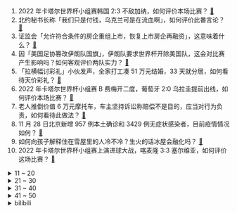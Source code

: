 1. 2022 年卡塔尔世界杯小组赛韩国 2:3 不敌加纳，如何评价本场比赛？ [:link:](https://www.zhihu.com/question/569393108)
2. 北约秘书长称「我们只是付钱，乌克兰可是在流血啊」，如何评价此番言论？ [:link:](https://www.zhihu.com/question/569326783)
3. 证监会「允许符合条件的房企重组上市，恢复上市房企再融资」，这意味着什么？ [:link:](https://www.zhihu.com/question/569388114)
4. 因「美国足协篡改伊朗队国旗」，伊朗队要求世界杯开除美国队，这会对比赛产生影响吗？如何客观评价两队实力？ [:link:](https://www.zhihu.com/question/569334090)
5. 「拉横幅讨彩礼」小伙发声，全家打工凑 51 万元结婚，33 天就分居，如何看待天价彩礼？ [:link:](https://www.zhihu.com/question/569325101)
6. 2022 年卡塔尔世界杯小组赛 B 费梅开二度，葡萄牙 2:0 乌拉圭提前出线，如何评价本场比赛？ [:link:](https://www.zhihu.com/question/569412858)
7. 老人推倒价值 6 万元摩托车，车主坚持诉讼称赔偿不是目的，应当对行为负责，如何看待此做法？ [:link:](https://www.zhihu.com/question/569349547)
8. 11 月 28 日北京新增 957 例本土确诊和 3429 例无症状感染者，目前疫情情况如何？ [:link:](https://www.zhihu.com/question/569514358)
9. 如何向孩子解释住在雪屋里的人冷不冷？生火的话冰屋会融化吗？ [:link:](https://www.zhihu.com/question/565186960)
10. 2022 年卡塔尔世界杯小组赛上演进球大战，喀麦隆 3:3 塞尔维亚，如何评价这场比赛？ [:link:](https://www.zhihu.com/question/569373028)
<details>
<summary>11 ~ 20</summary>

11. 流浪的蛤蟆为什么能成功？天赋还是努力？ [:link:](https://www.zhihu.com/question/568983401)
12. 四大文明古国为什么只有中华文明没有中断？ [:link:](https://www.zhihu.com/question/568724936)
13. 世界杯期间中超正常进行，还有多少球迷关注中超比赛？有哪些吸引你的点？ [:link:](https://www.zhihu.com/question/569328487)
14. 浙江台州一特斯拉 Model Y 疑似「失控」，引发三车相撞，事故原因调查进展如何？ [:link:](https://www.zhihu.com/question/569406575)
15. 极寒天气造成新疆阿勒泰市 7 名工人遇难，为何会出现这样的极端天气？面对极寒天气该做好哪些防范措施？ [:link:](https://www.zhihu.com/question/569513926)
16. 英国 100 家公司永久性改为「每周 4 天工作制」并承诺不减薪，如何看待 4 天工作制？有哪些影响？ [:link:](https://www.zhihu.com/question/569333455)
17. 为什么戴口罩能提高颜值？ [:link:](https://www.zhihu.com/question/562520460)
18. 做一件事坚持几天能成习惯？ [:link:](https://www.zhihu.com/question/569009280)
19. 《英雄联盟》世界冠军选手 Nuguri 宣布退役，如何评价他的职业生涯？ [:link:](https://www.zhihu.com/question/569393221)
20. 神舟十五号瞄准 11 月 29 日发射，航天员为费俊龙、邓清明 、张陆，他们将完成哪些任务？ [:link:](https://www.zhihu.com/question/569318540)
</details>
<details>
<summary>21 ~ 30</summary>

21. 社区因居民拒绝封小区报警，民警让社区拿出封控依据，称「老百姓现在要看文儿」，如何看待警方回应？ [:link:](https://www.zhihu.com/question/569322189)
22. 卖饼 12 年给弟弟买房买车，当事女子回应称「不在意扶弟魔说法，家里好我才能好」，如何看待此事件？ [:link:](https://www.zhihu.com/question/569337615)
23. 为什么狸花猫看起来很精明霸气？而别的猫要不就是萌萌的，要不就是傻乎乎的？ [:link:](https://www.zhihu.com/question/285516829)
24. 网传用橘子汁做抗原检测出现假阳性，抗原检测前不要吃橘子，这种说法科学吗？ [:link:](https://www.zhihu.com/question/569352430)
25. 为什么一些有钱人，从来不会去高消费，甚至比普通人更节约、节俭？ [:link:](https://www.zhihu.com/question/507409942)
26. 长大以后再看《鹿鼎记》，你还羡慕韦小宝吗？ [:link:](https://www.zhihu.com/question/544701918)
27. 媒体实探核子基因总部，自称创始人父亲为中学教师，拟启动 IPO ，哪些信息值得关注？ [:link:](https://www.zhihu.com/question/569370800)
28. 卡塔尔世界杯H组小组赛第2轮韩国2:3惜败加纳，如何点评本场比赛？ [:link:](https://www.zhihu.com/question/569315505)
29. 睡觉的时候腰下空的没有支撑，睡觉醒来常常感到腰酸背痛怎么办? [:link:](https://www.zhihu.com/question/38390010)
30. 放弃无锋阵换上中锋后就进球，如何看待德国队在卡塔尔世界杯小组赛的战术选择？ [:link:](https://www.zhihu.com/question/569297882)
</details>
<details>
<summary>31 ~ 40</summary>

31. 为什么感觉《卿卿日常》后面的剧情越来越离谱了？ [:link:](https://www.zhihu.com/question/568552096)
32. 什么事情是你养猫后才体会到的？ [:link:](https://www.zhihu.com/question/560194854)
33. 国漫力作《大理寺日志 2》11 月 26 日开播连更三集，如何评价第 1-3 集？ [:link:](https://www.zhihu.com/question/567977080)
34. 到目前为止，你做过最正确的决定是什么？ [:link:](https://www.zhihu.com/question/568768804)
35. 葡萄牙提前小组出线，C 罗进球被判给 B 费成「悬案」，他碰到球了么？如何评价 C 罗与球队的发挥？ [:link:](https://www.zhihu.com/question/569513283)
36. 23国考延期了，今年考研也会延期吗？ [:link:](https://www.zhihu.com/question/569333861)
37. 白俄罗斯总统称「美国不允许乌克兰与俄罗斯谈判」，其中有哪些信息值得关注？ [:link:](https://www.zhihu.com/question/569321498)
38. 张爱玲、亦舒和琼瑶分别会怎样描述汪小菲和大 S 的闹剧？ [:link:](https://www.zhihu.com/question/568843576)
39. 2022 年卡塔尔世界杯小组赛巴西 1:0 瑞士，小组提前出线，如何评价本场比赛？ [:link:](https://www.zhihu.com/question/569412769)
40. 合肥发布疫情防控「16 个不得」，「不得上锁焊门，不得占用封闭消防通道」，哪些信息值得关注？ [:link:](https://www.zhihu.com/question/568980542)
</details>
<details>
<summary>41 ~ 50</summary>

41. 11 月 27 日广东新增本土确诊病例 379 例、无症状感染者 7761 例，目前疫情情况如何？ [:link:](https://www.zhihu.com/question/569317208)
42. 外交部回应德外长称外企无法在华投资基建，「有关言论不符合事实」，哪些信息值得关注？ [:link:](https://www.zhihu.com/question/569371963)
43. 新疆北疆大部遇暴雪，出现牧民失联以及牛羊冻死冻伤情况，目前情况如何？该如何解决？ [:link:](https://www.zhihu.com/question/569400656)
44. 如何看待「麻六记线上产品基本为代工生产，卖断货的酸辣粉为阿宽食品代工」？麻六记的发展前景如何？ [:link:](https://www.zhihu.com/question/569362027)
45. 尹锡悦公布韩国「未来太空经济路线图」，2032 年登月，2045 年登陆火星，该计划能如期实现吗？ [:link:](https://www.zhihu.com/question/569396515)
46. 广州多区明确「无社会面活动可不参加全员核酸」，此外全国多地核酸检测通知发生微妙变化，哪些信息值得关注？ [:link:](https://www.zhihu.com/question/569337403)
47. 国家公务员局网站消息称 2023 年国考笔试延期，这对考生有哪些影响？该如何应对？ [:link:](https://www.zhihu.com/question/569333882)
48. 网传一女子被 12 人轮流棍击，云南普洱警方称正在调查，具体情况如何？ [:link:](https://www.zhihu.com/question/569340024)
49. 航天员邓清明坚守初心 25 年，终于要搭乘神舟十五号飞船飞天，你如何看待一个人对梦想的追逐？ [:link:](https://www.zhihu.com/question/569318949)
50. 上海财经大学校长称要让年轻人消费，并建议将博士生的月收入增加到 1 万元，如何看待这一建议？ [:link:](https://www.zhihu.com/question/569320314)
</details><details>
<summary>bilibili</summary>

1. 自己做个深渊茶几，好像在家打了两口井 [:link:](//www.bilibili.com/video/BV1AG411F7eF)
2. 密室员工:“放心，我很敬业的” [:link:](//www.bilibili.com/video/BV13W4y1s7Y6)
3. 点进来爽！《每个眼神都只身荒野》宋亚轩炸翻舞台！ [:link:](//www.bilibili.com/video/BV12g411p7N3)
4. 致敬经典！马嘉祺翻唱亚洲第一男高音张雨生《我期待》 [:link:](//www.bilibili.com/video/BV1xG411M7hX)
5. ⚡反 向 广 告⚡ [:link:](//www.bilibili.com/video/BV14e4y1g7yD)
6. 头 号 洒 家 [:link:](//www.bilibili.com/video/BV1zg411p7Hp)
7. 无屏风表演《口技》还原文言文 ！！！ [:link:](//www.bilibili.com/video/BV1JD4y1e7Q4)
8. 我收容了MC主世界的所有BOSS！！！ [:link:](//www.bilibili.com/video/BV1aP4y1X7XU)
9. 羊村（2） [:link:](//www.bilibili.com/video/BV1yG4y1R7aA)
10. 我带过的奇葩游客 [:link:](//www.bilibili.com/video/BV1J44y1X7dr)
<details>
<summary>11 ~ 20</summary>

11. 50斤蔬菜能做出多少蔬菜粉？帅小伙买来尝试，发现.... [:link:](//www.bilibili.com/video/BV12d4y1t7a8)
12. 小猫咪打架能有多上头？吃了暗亏的喵师傅，还爆了件“装备”！ [:link:](//www.bilibili.com/video/BV1f24y1C7Ms)
13. 这都是啥...？厕纸地狱！2023年1月新番导视！【泛式】 [:link:](//www.bilibili.com/video/BV1RW4y1H7hL)
14. 为了守护学校我成为了偶像，但老师版。 [:link:](//www.bilibili.com/video/BV1RR4y1o7Eo)
15. “来查我们家！”好的，收到～ [:link:](//www.bilibili.com/video/BV1AM411k7Xu)
16. 关于我连夜去上海找甲方要92万片卫生巾这件事 [:link:](//www.bilibili.com/video/BV1BG4y197a8)
17. 买游艇为何买椟还珠？【小约翰】 [:link:](//www.bilibili.com/video/BV1Je4y1W7Qn)
18. 【医学博士】危急情况如何自救？I 这条视频关键时刻能救你一命 [:link:](//www.bilibili.com/video/BV1N84y1y7qz)
19. 绝了！好吃到爆！【肥牛白菜千层锅】一锅鲜到眉毛掉！ [:link:](//www.bilibili.com/video/BV1kW4y1H77k)
20. 万物皆可名画 [:link:](//www.bilibili.com/video/BV19G4y1d7LF)
</details>
<details>
<summary>21 ~ 30</summary>

21. 男性可以娶4个老婆？想去卡塔尔打工？别再瞎吹这个石油帝国了！【洞察社会系列80】 [:link:](//www.bilibili.com/video/BV1TK411R7bN)
22. ⚡️监 狱 哥 哥⚡️ [:link:](//www.bilibili.com/video/BV1e8411L7CH)
23. 《自由之摇》 [:link:](//www.bilibili.com/video/BV1je4y1g7i9)
24. 顶级饭店的糖醋排骨秘方，没想到这么简单！秘诀只有这2点！ [:link:](//www.bilibili.com/video/BV17e4y1g76f)
25. 春节联欢晚会宿舍分会场 [:link:](//www.bilibili.com/video/BV1bD4y1e75R)
26. 自制可以辅助做菜按摩的机械外骨骼 [:link:](//www.bilibili.com/video/BV16P411u7df)
27. 【危机合约#11】全网首杀 赝波行动登顶36  锐眼破虚浪 飞雪凝赝波 [:link:](//www.bilibili.com/video/BV1x8411L7i6)
28. 悲壮！武松断臂！百战英雄士，生平志未降！《水浒传》P48 [:link:](//www.bilibili.com/video/BV1m44y1X7da)
29. 全球十大自助餐！顶级鱼子酱海鲜随便吃！500一位能吃回本吗 [:link:](//www.bilibili.com/video/BV1TK411R7EL)
30. 以前没发现我家原来这么穷 [:link:](//www.bilibili.com/video/BV1cK411R7vC)
</details>
<details>
<summary>31 ~ 40</summary>

31. 求求你别玩假原神了！这才是真原神！草神逆袭！ [:link:](//www.bilibili.com/video/BV1v84y1r7sR)
32. 我又找了一堆UP重考科目二，公布成绩的时候我震惊了... [:link:](//www.bilibili.com/video/BV18P411u7Xa)
33. 加价之王惨败！丰田埃尔法对撞岚图梦想家 [:link:](//www.bilibili.com/video/BV11P411u7bK)
34. 《赌球心态大赏》 [:link:](//www.bilibili.com/video/BV1FR4y1Z7RV)
35. 【鞠婧祎】221125 东方风云榜 恋爱告急直拍 [:link:](//www.bilibili.com/video/BV1XD4y1e7r3)
36. 全村吃席 我坐小孩那桌 [:link:](//www.bilibili.com/video/BV1XW4y1H7Ap)
37. 【危机合约#11】赝波强杀 危机等级36 “不畏苦暗” [:link:](//www.bilibili.com/video/BV1V44y1D7kX)
38. 老交警：事故现场很多都是后脑开花 [:link:](//www.bilibili.com/video/BV1QP4y1R74y)
39. 在？随个份子？（当我的好兄弟在我的婚礼上顺便结了个婚） [:link:](//www.bilibili.com/video/BV1WR4y1Z7R5)
40. 好彩无借力，何以落九天 [:link:](//www.bilibili.com/video/BV1pY411d7fw)
</details>
<details>
<summary>41 ~ 50</summary>

41. 在法国诺曼底吃席，海鲜盛宴流水席，海洋美味就在这一桌 [:link:](//www.bilibili.com/video/BV1MP4y1d7yZ)
42. 【36氪】为什么我们看病花了这么多钱，医院依旧不挣钱？ [:link:](//www.bilibili.com/video/BV1RK411d7KD)
43. 不当人之风光大葬 [:link:](//www.bilibili.com/video/BV1984y1r7xo)
44. 这可能是我这辈子距离梅西最近的一次 [:link:](//www.bilibili.com/video/BV1qR4y1o7WW)
45. 原 来 这 是 防 御 模 式 [:link:](//www.bilibili.com/video/BV1MG411F7Ur)
46. 猛男就该肚大大！世界杯球迷主题曲 [:link:](//www.bilibili.com/video/BV1mW4y1H7rf)
47. 今天给年轻的南美自助餐老板上一课 [:link:](//www.bilibili.com/video/BV11W4y1H7Q3)
48. 中国队夺冠卡塔尔世界杯的珍贵纪录片 [:link:](//www.bilibili.com/video/BV1984y1r7KQ)
49. Red Velvet《Birthday》MV [:link:](//www.bilibili.com/video/BV1ZP4y1X7qV)
50. 适合颜狗音饭的视听盛宴！他回来了！《每个眼神都只身荒野》宋亚轩高清竖版focus [:link:](//www.bilibili.com/video/BV1884y1r7HB)
</details>
<details>
<summary>51 ~ 60</summary>

51. 《 白 蛇 的 替 身 小 卖 部 3.0 》 [:link:](//www.bilibili.com/video/BV1cD4y1v7bQ)
52. 当 代 热 门 网 络 视 频 现 状 [:link:](//www.bilibili.com/video/BV1Mg411i7K6)
53. 姜 太 公 钓 鱼 [:link:](//www.bilibili.com/video/BV1xd4y1x7Mb)
54. 15岁三套换装全曲翻跳hype boy｜带你沉浸式参观美高校园 解锁新发型！！ [:link:](//www.bilibili.com/video/BV1SP411u7fz)
55. 未成年人沉迷游戏得到解决：不再玩游戏，而是看短视频 [:link:](//www.bilibili.com/video/BV1FP4y1d7EH)
56. 你的呕吐系统，设计得有多垃圾？ [:link:](//www.bilibili.com/video/BV19Y411R7ZB)
57. 22年前他花10分钟写的歌，我一听就是20年。 [:link:](//www.bilibili.com/video/BV12P411u7en)
58. “进去了一个，还有一窝” [:link:](//www.bilibili.com/video/BV1cd4y1b7aY)
59. 大炮！不许这样对你空叔叔！ [:link:](//www.bilibili.com/video/BV1ZR4y1o7Co)
60. 朋友们都说，我这脚法不去踢足球可惜了！我觉得专业的人应该做专业的事情，我可以画踢足球！ [:link:](//www.bilibili.com/video/BV1vv4y127rR)
</details>
<details>
<summary>61 ~ 70</summary>

61. LE SSERAFIM出道曲FEARLESS+THE HYDRA+TRAILER+ANTIFRAGILE 221126颁奖典礼高清舞台 [:link:](//www.bilibili.com/video/BV1y8411L7h7)
62. 假如甄嬛就是纯元？！ [:link:](//www.bilibili.com/video/BV1uM411k7qo)
63. 我不管你的酒店有多高档，我只知道它的地板沾了水就一定滑！ [:link:](//www.bilibili.com/video/BV1K841177zM)
64. 一年未见地雷怀孕，漠叔不认帐了 [:link:](//www.bilibili.com/video/BV1gM411k7HC)
65. 《原神》3.3版本PV：「六入尽明，诸相皆无」 [:link:](//www.bilibili.com/video/BV12K411975v)
66. 盘点国足名梗名场面！看完你就知道为什么那么多人骂国足了！ [:link:](//www.bilibili.com/video/BV1Zd4y1t7xf)
67. 日本队派出了波风水门以及... [:link:](//www.bilibili.com/video/BV1MG4y157hy)
68. 【STN快报6.5季15】AI都能作曲了，什么时候能写快报 [:link:](//www.bilibili.com/video/BV1SW4y1H7H4)
69. 【原神】摆拍狂魔「奇妙的待机动画互动4.0」 [:link:](//www.bilibili.com/video/BV1Sg411p7uC)
70. 我的世界：矛盾的佛系种子，啥也没有，但又好像什么都有 [:link:](//www.bilibili.com/video/BV1WM411k7Gq)
</details>
<details>
<summary>71 ~ 80</summary>

71. "刺杀"绵羊料理…… [:link:](//www.bilibili.com/video/BV1dd4y1t7Nb)
72. 【原神】旅行者~孩子是需要一个妹妹的对吧？ [:link:](//www.bilibili.com/video/BV1kK4119792)
73. 疯油精，全款拿下 [:link:](//www.bilibili.com/video/BV1ZM411r7n7)
74. 最快抗塔世界纪录：2分13秒！仅存在一瞬的完美时机！！ [:link:](//www.bilibili.com/video/BV16D4y1e7S8)
75. 很多人和父母“绝交”，不是没有原因 [:link:](//www.bilibili.com/video/BV1kY411R7Yr)
76. 某瓣9.0，据说看了一遍就不想再看的电影，艾德里安·布洛迪封神之作《超脱》 [:link:](//www.bilibili.com/video/BV1Ee4y1g7b1)
77. 芬兰一家人血战东北烤肉到场面失控！流汁宽粉嗦到上头吃嗨了！狂曝侄女恋情细节收都收不住！ [:link:](//www.bilibili.com/video/BV1dG4y1V7Qp)
78. “掩于冰点下的极致浪漫”-《ℬℴ𝓇𝓃 𝒶 𝒮𝓉𝓇𝒶𝓃ℊℯ𝓇》 [:link:](//www.bilibili.com/video/BV16P411u7gK)
79. 帮不了你上清北，但985没问题 [:link:](//www.bilibili.com/video/BV1yW4y1H7f2)
80. 当你假扮NPC失败就会「死亡」!!？ [:link:](//www.bilibili.com/video/BV1Zv4y127r7)
</details>
<details>
<summary>81 ~ 90</summary>

81. 不装了，摊牌了！【读评论】 [:link:](//www.bilibili.com/video/BV1yv4y127Ww)
82. 童年拆楼游戏的最终结局是什么？玩到最后竟让我泪目 [:link:](//www.bilibili.com/video/BV1KW4y1s79M)
83. 中国联通：世界杯期间谨防电信诈骗！ [:link:](//www.bilibili.com/video/BV1GR4y1Z7JS)
84. 以众生的名义，如来佛祖如何布局“西天取经”？（上篇） [:link:](//www.bilibili.com/video/BV1iG411M7Uu)
85. 超全面！一口气看完140款史低游戏【steam秋促推荐】 [:link:](//www.bilibili.com/video/BV1k44y1D7P3)
86. 【TF家族】《一起去做的N件事》第八件事：一起来打call [:link:](//www.bilibili.com/video/BV1mP411u77W)
87. 是的，我有个破吉尼斯世界纪录的朋友了（下集） [:link:](//www.bilibili.com/video/BV1dv4y117j7)
88. 一周后，深挖网易暴雪分手事件真实内幕，后续可能，国服玩家何去何从？ [:link:](//www.bilibili.com/video/BV1TK411R7yu)
89. 预算十元，十道打工族必备月末贫穷料理，拮据的日子我要放开吃 [:link:](//www.bilibili.com/video/BV1fY411R7qm)
90. 大庆赶海，退潮后捡到一只钩子直接钓大蛏子，比撒盐还要轻松 [:link:](//www.bilibili.com/video/BV1n44y1D71K)
</details>
<details>
<summary>91 ~ 100</summary>

91. 接小人退散螂宝 [:link:](//www.bilibili.com/video/BV1kR4y1o7jg)
92. 当北京人没了儿化音 [:link:](//www.bilibili.com/video/BV1Ud4y1t7Fn)
93. 改装300台机器人，保安大队成立！ [:link:](//www.bilibili.com/video/BV1GP411u79V)
94. 每件婚纱的背后一定有她的故事，三个真实的婚纱销售故事。。。你pick哪一套？ [:link:](//www.bilibili.com/video/BV1MG411F7wq)
95. 唐僧：女妖怪？无所谓，我会出手! [:link:](//www.bilibili.com/video/BV1Qg411p7mX)
96. 不会包包子饺子，我还不会做花卷吗？！ [:link:](//www.bilibili.com/video/BV15g411p73h)
97. 一次学会热菜常用六种汁，你已经是一个高手了 [:link:](//www.bilibili.com/video/BV1jR4y1Z76q)
98. 心情不平稳思维混乱想象力枯竭的时候  来试试布朗噪声的效果 [:link:](//www.bilibili.com/video/BV1c14y1p7tG)
99. 被唢呐送走的“日本神曲”，唢呐一响当场去世，网友：把布盖上 [:link:](//www.bilibili.com/video/BV1Y3411f75P)
100. 这下你满意了吧？ [:link:](//www.bilibili.com/video/BV17P411u7WU)
</details></details>
